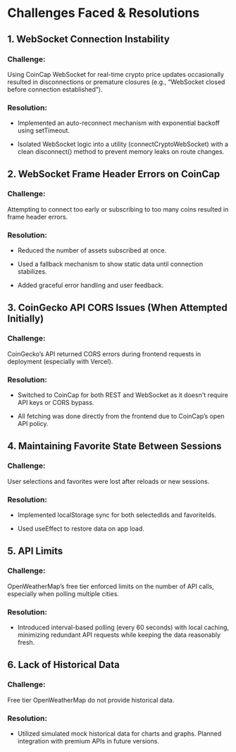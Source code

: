 # Challenges Faced & Resolutions

## 1. WebSocket Connection Instability

### Challenge:
Using CoinCap WebSocket for real-time crypto price updates occasionally resulted in disconnections or premature closures (e.g., “WebSocket closed before connection established”).

### Resolution:

- Implemented an auto-reconnect mechanism with exponential backoff using setTimeout.

- Isolated WebSocket logic into a utility (connectCryptoWebSocket) with a clean disconnect() method to prevent memory leaks on route changes.


## 2. WebSocket Frame Header Errors on CoinCap

### Challenge:
Attempting to connect too early or subscribing to too many coins resulted in frame header errors.

### Resolution:

- Reduced the number of assets subscribed at once.

- Used a fallback mechanism to show static data until connection stabilizes.

- Added graceful error handling and user feedback.

## 3. CoinGecko API CORS Issues (When Attempted Initially)
### Challenge:
CoinGecko’s API returned CORS errors during frontend requests in deployment (especially with Vercel).

### Resolution:

- Switched to CoinCap for both REST and WebSocket as it doesn't require API keys or CORS bypass.

- All fetching was done directly from the frontend due to CoinCap’s open API policy.

## 4. Maintaining Favorite State Between Sessions
### Challenge:
User selections and favorites were lost after reloads or new sessions.

### Resolution:

- Implemented localStorage sync for both selectedIds and favoriteIds.

- Used useEffect to restore data on app load.

## 5. API Limits
### Challenge: 
OpenWeatherMap’s free tier enforced limits on the number of API calls, especially when polling multiple cities.

### Resolution: 
- Introduced interval-based polling (every 60 seconds) with local caching, minimizing redundant API requests while keeping the data reasonably fresh.

## 6. Lack of Historical Data
### Challenge: 
Free tier OpenWeatherMap do not provide historical data.

### Resolution: 
- Utilized simulated mock historical data for charts and graphs. Planned integration with premium APIs in future versions.